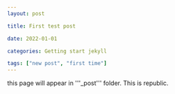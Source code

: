 ```yaml
---
layout: post

title: First test post

date: 2022-01-01

categories: Getting start jekyll

tags: ["new post", "first time"]
---
```


this page will appear in '''_post''' folder. This is republic.
